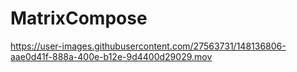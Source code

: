 # MatrixCompose


https://user-images.githubusercontent.com/27563731/148136806-aae0d41f-888a-400e-b12e-9d4400d29029.mov

